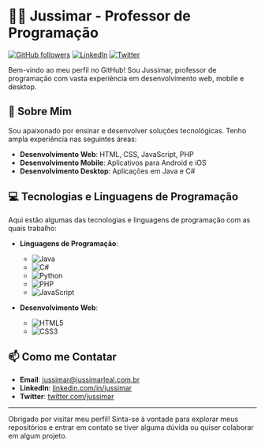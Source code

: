 # 👨‍🏫 Jussimar - Professor de Programação

[![GitHub followers](https://img.shields.io/github/followers/jussimar?style=social)](https://github.com/jussimar)
[![LinkedIn](https://img.shields.io/badge/LinkedIn-Connect-blue)](https://www.linkedin.com/in/jussimar-nascimento-leal-19b27637/)
[![Twitter](https://img.shields.io/twitter/follow/jussimar?style=social)](https://twitter.com/jussimarleal)

Bem-vindo ao meu perfil no GitHub! Sou Jussimar, professor de programação com vasta experiência em desenvolvimento web, mobile e desktop.

## 🚀 Sobre Mim

Sou apaixonado por ensinar e desenvolver soluções tecnológicas. Tenho ampla experiência nas seguintes áreas:

- **Desenvolvimento Web**: HTML, CSS, JavaScript, PHP
- **Desenvolvimento Mobile**: Aplicativos para Android e iOS
- **Desenvolvimento Desktop**: Aplicações em Java e C#

## 💻 Tecnologias e Linguagens de Programação

Aqui estão algumas das tecnologias e linguagens de programação com as quais trabalho:

- **Linguagens de Programação**: 
  - ![Java](https://img.shields.io/badge/Java-%23ED8B00.svg?style=for-the-badge&logo=java&logoColor=white)
  - ![C#](https://img.shields.io/badge/C%23-%23239120.svg?style=for-the-badge&logo=c-sharp&logoColor=white)
  - ![Python](https://img.shields.io/badge/Python-%2314354C.svg?style=for-the-badge&logo=python&logoColor=white)
  - ![PHP](https://img.shields.io/badge/PHP-%23777BB4.svg?style=for-the-badge&logo=php&logoColor=white)
  - ![JavaScript](https://img.shields.io/badge/JavaScript-%23323330.svg?style=for-the-badge&logo=javascript&logoColor=%23F7DF1E)

- **Desenvolvimento Web**:
  - ![HTML5](https://img.shields.io/badge/HTML5-%23E34F26.svg?style=for-the-badge&logo=html5&logoColor=white)
  - ![CSS3](https://img.shields.io/badge/CSS3-%231572B6.svg?style=for-the-badge&logo=css3&logoColor=white)


## 📫 Como me Contatar

- **Email**: [jussimar@jussimarleal.com.br](mailto:jussimar@jussimarleal.com.br)
- **LinkedIn**: [linkedin.com/in/jussimar]([https://www.linkedin.com/in/jussimar](https://www.linkedin.com/in/jussimar-nascimento-leal-19b27637/))
- **Twitter**: [twitter.com/jussimar](https://twitter.com/jussimarleal)

---

Obrigado por visitar meu perfil! Sinta-se à vontade para explorar meus repositórios e entrar em contato se tiver alguma dúvida ou quiser colaborar em algum projeto.


